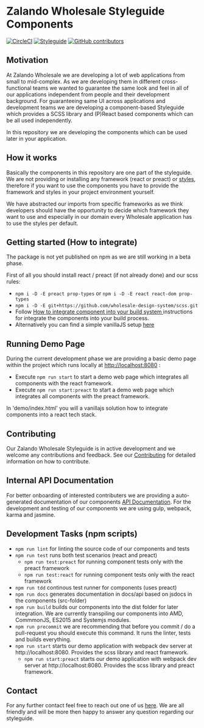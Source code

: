 # Zalando Wholesale Styleguide Components
[![CircleCI](https://circleci.com/gh/wholesale-design-system/components/tree/release.svg?style=svg)](https://circleci.com/gh/wholesale-design-system/components/tree/release)
[![Styleguide](https://img.shields.io/github/issues/wholesale-design-system/components.svg)](https://github.com/wholesale-design-system/components/issues)
[![GitHub contributors](https://img.shields.io/github/contributors/wholesale-design-system/components.svg)]()

## Motivation

At Zalando Wholesale we are developing a lot of web applications from small to mid-complex. As we are developing them in different cross-functional teams we wanted to guarantee the same look and feel in all of our applications independent from people and their development background. For guaranteeing same UI across applications and development teams we are developing a component-based Styleguide which provides a SCSS library and (P)React based components which can be all used independently. 

In this repository we are developing the components which can be used later in your application. 

## How it works

Basically the components in this repository are one part of the styleguide. We are not providing or installing any framework (react or preact) or [styles](https://github.com/wholesale-design-system/scss), therefore if you want to use the components you have to provide the framework and styles in your project environment yourself.

We have abstracted our imports from specific frameworks as we think developers should have the opportunity to decide which framework they want to use and especially in our domain every Wholesale application has to use the styles per default.

## Getting started (How to integrate)

The package is not yet published on npm as we are still working in a beta phase. 

First of all you should install react / preact (if not already done) and our scss rules:

- `npm i -D -E preact prop-types` or `npm i -D -E react react-dom prop-types`
- `npm i -D -E git+https://github.com/wholesale-design-system/scss.git`
- Follow [How to integrate component into your build system
](https://github.com/wholesale-design-system/components/wiki/How-to-integrate-component-into-your-build-system) instructions for integrate the components into your build process.
- Alternatively you can find a simple vanillaJS setup [here](/demo/demo_app.js)

## Running Demo Page

During the current development phase we are providing a basic demo page within the project which runs locally at [http://localhost:8080](http://localhost:8080) :

- Execute `npm run start` to start a demo web page  which integrates all components with the react framework.
- Execute `npm run start:preact` to start a demo web page which integrates all components with the preact framework.

In 'demo/index.html' you will a vanillajs solution how to integrate components into a react tech stack.

## Contributing

Our Zalando Wholesale Styleguide is in active development and we welcome any contributions and feedback. See our [Contributing](CONTRIBUTING.MD) for detailed information on how to contribute.

## Internal API Documentation

For better onboarding of interested contributers we are providing a auto-generated documentation of our components [API Documentation](docs/api/index.md). For the development and testing of our components we are using gulp, webpack, karma and jasmine. 

## Development Tasks (npm scripts)

- `npm run lint` for linting the source code of our components and tests
- `npm run test` runs both test scenarios (react and preact)
  - `npm run test:preact` for running component tests only with the preact framework
  - `npm run test:react` for running component tests only with the react framework
- `npm run tdd` continous test runner for components (uses preact)
- `npm run docs` generates documentation in docs/api based on jsdocs in the components (src-folder)
- `npm run build` builds our components into the dist folder for later integration. We are currently transpiling our components into AMD, CommmonJS, ES2015 and Systemjs modules. 
- `npm run precommit` we are recommending that before you commit / do a pull-request you should execute this command. It runs the linter, tests and builds everything.
- `npm run start` starts our demo application with webpack dev server at http://localhost:8080. Provides the scss library and react framework.
  - `npm run start:preact` starts our demo application with webpack dev server at http://localhost:8080. Provides the scss library and preact framework.

## Contact

For any further contact feel free to reach out one of us [here](MAINTAINERS). We are all friendly and will be more then happy to answer any question regarding our styleguide.